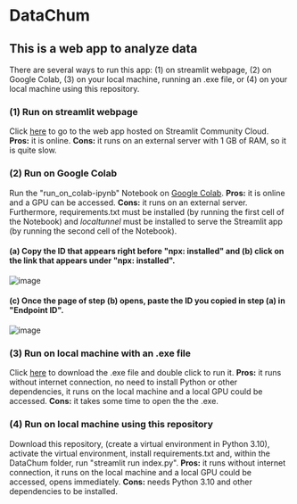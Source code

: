 # DataChum
## This is a web app to analyze data
There are several ways to run this app: (1) on streamlit webpage, (2) on Google Colab, (3) on your local machine, running an .exe file, or (4) on your local machine using this repository.
### (1) Run on streamlit webpage
Click [here](https://datachum.streamlit.app/) to go to the web app hosted on Streamlit Community Cloud. **Pros:** it is online. **Cons:** it runs on an external server with 1 GB of RAM, so it is quite slow.
### (2) Run on Google Colab
Run the "run_on_colab-ipynb" Notebook on [Google Colab](https://colab.google/). **Pros:** it is online and a GPU can be accessed. **Cons:** it runs on an external server. Furthermore, requirements.txt must be installed (by running the first cell of the Notebook) and *localtunnel* must be installed to serve the Streamlit app (by running the second cell of the Notebook). 
#### (a) Copy the ID that appears right before "npx: installed" and (b) click on the link that appears under "npx: installed".
![image](https://github.com/chrigesch/DataChum/assets/117320400/ee3432c4-48ce-4dd8-a577-00f9e6bea3f2)
#### (c) Once the page of step (b) opens, paste the ID you copied in step (a) in "Endpoint ID".
![image](https://github.com/chrigesch/DataChum/assets/117320400/405c554f-a768-4ed5-9d47-7c0a3f76cfeb)
### (3) Run on local machine with an .exe file
Click [here](https://psiubaar-my.sharepoint.com/:f:/g/personal/christianschetsche_psi_uba_ar/EkoVGLDHYnpCngdXvhIaxBYBqB9xeHC1c-na195ncmX-Tg?e=afykLq) to download the .exe file and double click to run it. **Pros:** it runs without internet connection, no need to install Python or other dependencies, it runs on the local machine and a local GPU could be accessed. **Cons:** it takes some time to open the the .exe. 
### (4) Run on local machine using this repository
Download this repository, (create a virtual environment in Python 3.10), activate the virtual environment, install requirements.txt and, within the DataChum folder, run "streamlit run index.py". **Pros:** it runs without internet connection, it runs on the local machine and a local GPU could be accessed, opens immediately. **Cons:** needs Python 3.10 and other dependencies to be installed.
